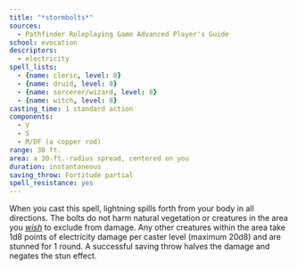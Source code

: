 ```yaml
---
title: "*stormbolts*"
sources:
  - Pathfinder Roleplaying Game Advanced Player's Guide
school: evocation
descriptors:
  - electricity
spell_lists:
  - {name: cleric, level: 8}
  - {name: druid, level: 8}
  - {name: sorcerer/wizard, level: 8}
  - {name: witch, level: 8}
casting_time: 1 standard action
components:
  - V
  - S
  - M/DF (a copper rod)
range: 30 ft.
area: a 30-ft.-radius spread, centered on you
duration: instantaneous
saving_throw: Fortitude partial
spell_resistance: yes
---
```


When you cast this spell, lightning spills forth from your body in all directions. The bolts do not harm natural vegetation or creatures in the area you [*wish*](/spells/wish/) to exclude from damage. Any other creatures within the area take 1d8 points of electricity damage per caster level (maximum 20d8) and are stunned for 1 round. A successful saving throw halves the damage and negates the stun effect.

